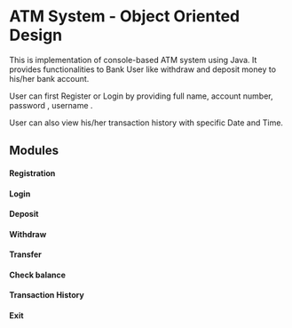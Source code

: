 # ATM System - Object Oriented Design
This is implementation of console-based ATM system using Java. It provides functionalities to Bank User like withdraw and deposit money to his/her bank account.

User can first Register or Login by providing full name, account number, password , username .

User can also view his/her transaction history with specific Date and Time.

## Modules
#### Registration
#### Login
#### Deposit
#### Withdraw
#### Transfer
#### Check balance
#### Transaction History
#### Exit
